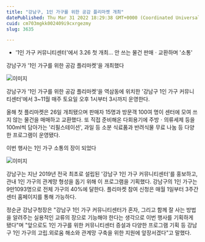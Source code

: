 ```yaml
---
title: "강남구, 1인 가구를 위한 공감 플리마켓 개최"
datePublished: Thu Mar 31 2022 18:29:38 GMT+0000 (Coordinated Universal Time)
cuid: cm703mgkk002409i9cxrgezmy
slug: 3635

---
```



- '1인 가구 커뮤니티센터'에서 3.26 첫 개최… 안 쓰는 물건 판매ㆍ교환하며 '소통'

강남구가 '1인 가구를 위한 공감 플리마켓'을 개최했다

![이미지](https://cdn.hashnode.com/res/hashnode/image/upload/v1739255167763/5830f44b-f37b-4db2-84d5-eb1ceebe3d4b.jpeg)

강남구가 '1인 가구를 위한 공감 플리마켓'을 역삼동에 위치한 '강남구 1인 가구 커뮤니티센터'에서 3~11월 매주 토요일 오후 1시부터 3시까지 운영한다.

올해 첫 플리마켓은 26일 개최됐으며 판매자 15명과 방문객 100여 명이 센터에 모여 쓰지 않는 물건을 매매하고 교환했다. 또 직접 준비해온 다회용기에 주방ㆍ의류세제 등을 100ml씩 담아가는 '리필스테이션', 과일 등 소분 식료품과 반려식물 무료 나눔 등 다양한 프로그램이 운영됐다.

이번 행사는 1인 가구 소통의 장이 되었다

![이미지](https://cdn.hashnode.com/res/hashnode/image/upload/v1739255170935/4d197a25-b018-43b8-8a7f-8e4123e29d3b.jpeg)

강남구는 지난 2019년 전국 최초로 설립된 '강남구 1인 가구 커뮤니티센터'를 홍보하고, 관내 1인 가구의 관계망 형성을 돕기 위해 이 프로그램을 기획했다. 강남구의 1인 가구는 9만1093명으로 전체 가구의 40%에 달한다. 플리마켓 참여 신청은 매월 1일부터 3주간 센터 홈페이지를 통해 가능하다.

정순균 강남구청장은 "강남구 1인 가구 커뮤니티센터가 혼자, 그리고 함께 잘 사는 방법을 알려주는 실용적인 교류의 장으로 기능해야 한다는 생각으로 이번 행사를 기획하게 됐다"며 "앞으로도 1인 가구를 위한 커뮤니티센터 증설과 다양한 프로그램 기획 등 강남구 1인 가구의 고립․외로움 해소와 관계망 구축을 위한 지원에 앞장서겠다"고 말했다.